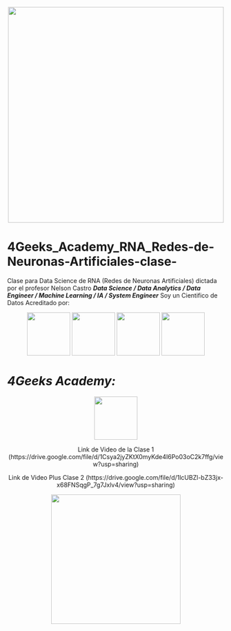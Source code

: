 <p align="center">
<img src="https://s3.amazonaws.com/bloc-global-assets/almanac-assets/bootcamps/logos/000/002/594/original/4-Geeks-Academy.png?1467187267" height=500>

# 4Geeks_Academy_RNA_Redes-de-Neuronas-Artificiales-clase-
Clase para Data Science de RNA (Redes de Neuronas Artificiales) dictada por el profesor Nelson Castro
***Data Science / Data Analytics / Data Engineer / Machine Learning / IA / System Engineer***
Soy un Cientifico de Datos Acreditado por:
<p align="center">
<img src="https://www.masterdatascienceucm.com/wp-content/uploads/2020/07/data-science-analisis-de-datos.jpg.webp"  height=100>
<img src="https://coursereport-production.imgix.net/uploads/school/logo/1185/original/HENRY_logo.jpg?w=200&h=200&dpr=4&q=23"  height=100>
<img src="https://techcrunch.com/wp-content/uploads/2016/02/503746912.jpg?resize=1200,816" height=100>
  
<img src="https://cdn.goconqr.com/uploads/node/image/94587782/desktop_1770fc91-1a6a-4284-8432-ac1b36dddc86.jpg" height=100> 
  
# ***4Geeks Academy:***
                                                                                  
<p align="center">
<img src="https://4geeksacademy.com/static/dc42e38caa9db517ddea28bea5e40d02/74acc/4geeksacademy-logo-old.webp" height=100>
 </p> 
<p align="center">
Link de Video de la Clase 1 (https://drive.google.com/file/d/1Csya2jyZKtX0myKde4I6Po03oC2k7ffg/view?usp=sharing)
 </p> 
<p align="center">
Link de Video Plus Clase 2 (https://drive.google.com/file/d/1lcUBZl-bZ33jx-x68FNSqgP_7g7Jxlv4/view?usp=sharing)
 </p> 

<p align="center">
<img src="https://i.pinimg.com/474x/69/86/23/698623475e3132878237a89ac28e8266.jpg"  height=300>
